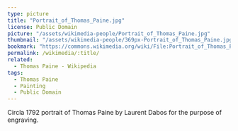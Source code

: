 ```yaml
---
type: picture
title: "Portrait_of_Thomas_Paine.jpg"
license: Public Domain
picture: "/assets/wikimedia-people/Portrait_of_Thomas_Paine.jpg"
thumbnail: "/assets/wikimedia-people/369px-Portrait_of_Thomas_Paine.jpg"
bookmark: "https://commons.wikimedia.org/wiki/File:Portrait_of_Thomas_Paine.jpg"
permalink: /wikimedia/:title/
related:
  - Thomas Paine - Wikipedia
tags:
  - Thomas Paine
  - Painting
  - Public Domain
---
```

Circla 1792 portrait of Thomas Paine by Laurent Dabos for the purpose of engraving.